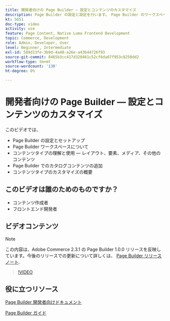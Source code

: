 ```yaml
---
title: 開発者向けの Page Builder — 設定とコンテンツのカスタマイズ
description: Page Builder の設定と設定を行いま​す。 Page Builder のワークスペースについてを参照してくだ​さい。 コンテンツタイプ（レイアウト、要素、メディア、その他のコンテンツ）を理解し、使用しま​す。 Page Builder でカタログコンテンツを追加します。
kt: 5651
doc-type: video
activity: use
feature: Page Content, Native Luma Frontend Development
topic: Commerce, Development
role: Admin, Developer, User
level: Beginner, Intermediate
exl-id: 589d13fe-3b9d-4a48-a26e-a43b44726f93
source-git-commit: 8465b3cc417d328461c52cf6da07f953c8250dd2
workflow-type: tm+mt
source-wordcount: '138'
ht-degree: 0%

---
```


# 開発者向けの Page Builder — 設定とコンテンツのカスタマイズ

このビデオでは、

- Page Builder の設定とセットア&#x200B;ップ
- Page Builder ワークスペースにつ&#x200B;いて
- コンテンツタイプの理解と使用 — レイアウト、要素、メディア、その他のコンテンツ&#x200B;
- Page Builder でのカタログコンテンツの追加
- コンテンツタイプのカスタマイズの概要

## このビデオは誰のためのものですか？

- コンテンツ作成者
- フロントエンド開発者

## ビデオコンテンツ

>[!NOTE]
>
>この内容は、Adobe Commerce 2.3.1 の Page Builder 1.0.0 リリースを反映しています。今後のリリースでの更新について詳しくは、 [Page Builder リリースノート](https://experienceleague.adobe.com/docs/commerce-admin/page-builder/release-notes.html).

>[!VIDEO](https://video.tv.adobe.com/v/35710?quality=12&learn=on)

## 役に立つリソース

[Page Builder 開発者向けドキュメント](https://developer.adobe.com/commerce/frontend-core/page-builder/)

[Page Builder ガイド](https://experienceleague.adobe.com/docs/commerce-admin/page-builder/introduction.html)
